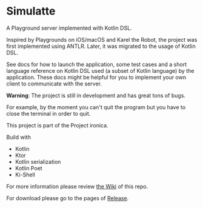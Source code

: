 # Simulatte

A Playground server implemented with Kotlin DSL.

Inspired by Playgrounds on iOS/macOS and Karel the Robot, the project was first implemented using ANTLR. Later, it was 
migrated to the usage of Kotlin DSL.

See docs for how to launch the application, some test cases and a short language reference on Kotlin DSL used (a subset
of Kotlin language) by the application. These docs might be helpful for you to implement your
own client to communicate with the server.

**Warning**: The project is still in development and has great tons of bugs.

For example, by the moment you can't quit the program but you have to close the terminal in order to quit.

This project is part of the Project ironica.

Build with

- Kotlin
- Ktor
- Kotlin serialization
- Kotlin Poet
- Ki-Shell

For more information please review [the Wiki](https://github.com/kokoro-aya/amatsukaze/wiki) of this repo.

For download please go to the pages of [Release](https://github.com/kokoro-aya/amatsukaze/releases).
